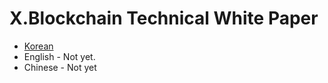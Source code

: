 # X.Blockchain Technical White Paper

- [Korean](WhitePaper_.md)
- English - Not yet.
- Chinese - Not yet
